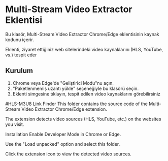 # Multi-Stream Video Extractor Eklentisi

Bu klasör, Multi-Stream Video Extractor Chrome/Edge eklentisinin kaynak kodunu içerir.

Eklenti, ziyaret ettiğiniz web sitelerindeki video kaynaklarını (HLS, YouTube,  vs.) tespit eder

## Kurulum

1. Chrome veya Edge'de "Geliştirici Modu"nu açın.
2. "Paketlenmemiş uzantı yükle" seçeneğiyle bu klasörü seçin.
3. Eklenti simgesine tıklayın, tespit edilen video kaynaklarını görebilirsiniz



#HLS-M3U8 Link Finder
This folder contains the source code of the Multi-Stream Video Extractor Chrome/Edge extension.

The extension detects video sources (HLS, YouTube, etc.) on the websites you visit.

Installation
Enable Developer Mode in Chrome or Edge.

Use the "Load unpacked" option and select this folder.

Click the extension icon to view the detected video sources.

